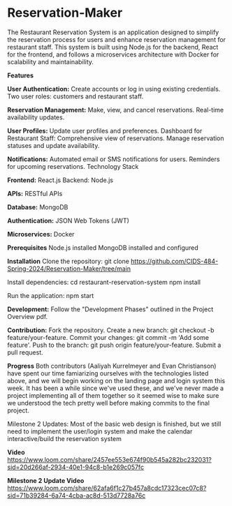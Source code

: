 # Reservation-Maker

The Restaurant Reservation System is an application designed to simplify the reservation process for users and enhance reservation management for restaurant staff. This system is built using Node.js for the backend, React for the frontend, and follows a microservices architecture with Docker for scalability and maintainability.

**Features**

**User Authentication:**
Create accounts or log in using existing credentials.
Two user roles: customers and restaurant staff.

**Reservation Management:**
Make, view, and cancel reservations.
Real-time availability updates.

**User Profiles:**
Update user profiles and preferences.
Dashboard for Restaurant Staff:
Comprehensive view of reservations.
Manage reservation statuses and update availability.

**Notifications:**
Automated email or SMS notifications for users.
Reminders for upcoming reservations.
Technology Stack

**Frontend:**
React.js
Backend:
Node.js

**APIs:**
RESTful APIs

**Database:**
MongoDB

**Authentication:**
JSON Web Tokens (JWT)

**Microservices:**
Docker

**Prerequisites**
Node.js installed
MongoDB installed and configured

**Installation**
Clone the repository:
git clone https://github.com/CIDS-484-Spring-2024/Reservation-Maker/tree/main

Install dependencies:
cd restaurant-reservation-system
npm install

Run the application:
npm start

**Development:**
Follow the "Development Phases" outlined in the Project Overview pdf.

**Contribution:**
Fork the repository.
Create a new branch: git checkout -b feature/your-feature.
Commit your changes: git commit -m 'Add some feature'.
Push to the branch: git push origin feature/your-feature.
Submit a pull request.

**Progress**
Both contributors (Aaliyah Kurrelmeyer and Evan Christianson) have spent our time famiarizing ourselves with the technologies listed above, and we will begin working on the landing page and login system this week. It has been a while since we've used these, and we've never made a project implementing all of them together so it seemed wise to make sure we understood the tech pretty well before making commits to the final project.

Milestone 2 Updates:
Most of the basic web design is finished, but we still need to implement the user/login system and make the calendar interactive/build the reservation system

**Video**
https://www.loom.com/share/2457ee553e674f90b545a282bc232031?sid=20d266af-2934-40e1-94c8-b1e269c057fc 

**Milestone 2 Update Video**
https://www.loom.com/share/62afa6f1c27b457a8cdc17323cec07c8?sid=71b39284-6a74-4cba-ac8d-513d7728a76c 

